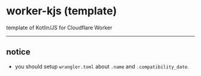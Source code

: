 # worker-kjs (template)

template of Kotlin/JS for Cloudflare Worker

---

## notice

- you should setup `wrangler.toml` about `.name` and `.compatibility_date`.
